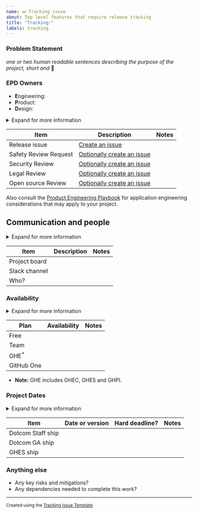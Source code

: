 ```yaml
---
name: ⏭ Tracking issue
about: Top level features that require release tracking
title: "Tracking:"
labels: tracking
---
```


### Problem Statement

*one or two human readable sentences describing the purpose of the project, short and* :lollipop:

### EPD Owners
- **E**ngineering:
- **P**roduct:
- **D**esign:

<details>
<summary>Expand for more information</summary>
If you create an issue, please replace the table cell with a link to the new issue.

If you are not creating an issue feel free to insert a suitable emoji.

* Notable changes require a release issue. If unsure, [read this first](https://github.com/github/releases/). A release issue will cause a docs issue to be created, if you needs docs created but do not want to make a release you will have to open your own.
* Safety Review Request will depend upon the feature you are adding. If unsure, [read this first](https://github.com/github/safety-council/).
* Security Reviews will depend upon the feature you are adding. If unsure, [read this first](https://github.com/github/security-reviews/)
* Legal review will be unlikely. If unsure, [read this first](https://github.com/github/legal-review/)
</details>

|Item|Description|Notes|
|-|-|-|
|Release issue|[Create an issue](https://github.com/github/releases/issues/new?template=release-template.md)||
|Safety Review Request|[Optionally create an issue](https://github.com/github/safety-council/issues/new?template=feature-review-request.md)||
|Security Review|[Optionally create an issue](https://github.com/github/security-reviews/issues/new)||
|Legal Review|[Optionally create an issue](https://github.com/github/legal-review/issues/new)||
|Open source Review|[Optionally create an issue](https://github.com/github/open-source-releases/issues/new)||

Also consult the [Product Engineering Playbook](https://github.com/github/product-engineering/blob/master/playbook.md) for application engineering considerations that may apply to your project.

## Communication and people

<details>
<summary>Expand for more information</summary>
We recommend that each epic gets its own project for tracking. Please create projects in the `github` org so issues from multiple repos can be added.

The slack channel should be an existing slack channel or a new one.

Who is a list of people, if relevant beyond the EPD squad mentioned above.
</details>

|Item|Description|Notes|
|-|-|-|
|Project board|||
|Slack channel|||
|Who?|||

### Availability

<details>
<summary>Expand for more information</summary>
Will this feature be available on the different SKUs? This is usually completed by the Product contact.
</details>

|Plan|Availability|Notes|
|-|-|-|
|Free|||
|Team|||
|GHE<sup>*</sup>|||
|GitHub One|||

* **Note:** GHE includes GHEC, GHES and GHPI.

### Project Dates

<details>
<summary>Expand for more information</summary>
Not all these dates will be relevant to every release. Please insert a suitable emoji if not relevant.

Hard deadline is to indicate that the work cannot slip from that date, eg: something for Satellite.
</details>

|Item|Date or version|Hard deadline?|Notes|
|-|-|-|-|
|Dotcom Staff ship||||
|Dotcom GA ship||||
|GHES ship||||


### Anything else

* Any key risks and mitigations?
* Any dependencies needed to complete this work?


---

<sup>Created using the [Tracking Issue Template](https://github.com/github/c2c-actions/edit/master/.github/ISSUE_TEMPLATE/tracking.md)</sup>

